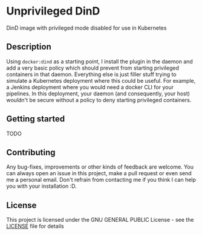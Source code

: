 # Unprivileged DinD
DinD image with privileged mode disabled for use in Kubernetes

## Description

Using `docker:dind` as a starting point, I install the [](https://github.com/open-policy-agent/opa-docker-authz) plugin in the daemon and add a very basic policy which should prevent from starting privileged containers in that daemon.
Everything else is just filler stuff trying to simulate a Kubernetes deployment where this could be useful. For example, a Jenkins deployment where you would need a docker CLI for your pipelines. In this deployment, your daemon (and consequently, your host) wouldn't be secure without a policy to deny starting privileged containers.

## Getting started

TODO

## Contributing
Any bug-fixes, improvements or other kinds of feedback are welcome. You can always open an issue in this project, make a pull request or even send me a personal email. Don't refrain from contacting me if you think I can help you with your installation :D.

## License
This project is licensed under the GNU GENERAL PUBLIC License - see the [LICENSE](LICENSE) file for details
